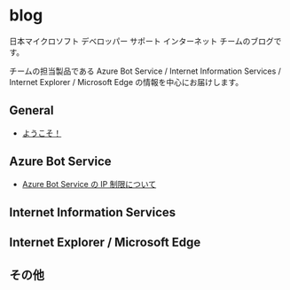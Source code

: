 # blog
日本マイクロソフト デベロッパー サポート インターネット チームのブログです。

チームの担当製品である Azure Bot Service / Internet Information Services / Internet Explorer / Microsoft Edge の情報を中心にお届けします。

## General
- [ようこそ！](./articles/general/welcome.md)

## Azure Bot Service

- [Azure Bot Service の IP 制限について](./articles/azure-bot-service/ip-limitation.md)
<!--
- [Azure Bot Service](./articles/azure-bot-service/sample.md)
-->

## Internet Information Services

<!--
- [Internet Information Services](./articles/web-apps/sample.md)
-->

## Internet Explorer / Microsoft Edge

<!--
- [Internet Explorer / Microsoft Edge](./articles/internet-explorer-microsoft-edge/sample.md)
-->

## その他
<!--
- [その他]
-->
